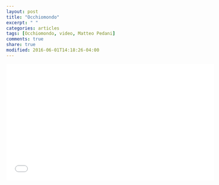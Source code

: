 ```yaml
---
layout: post
title: "Occhiomondo"
excerpt: " "
categories: articles
tags: [Occhiomondo, video, Matteo Pedani]
comments: true
share: true
modified: 2016-06-01T14:18:26-04:00
---
```


<iframe width="560" height="315"  src="//www.youtube.com/embed/y4fqA_gsNyc" frameborder="0"> </iframe>

